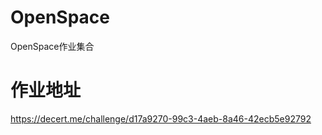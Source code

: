 <!--
 * @Author: leelongxi leelongxi@foxmail.com
 * @Date: 2024-10-10 12:03:58
 * @LastEditors: leelongxi leelongxi@foxmail.com
 * @LastEditTime: 2024-10-10 12:05:44
 * @FilePath: /OpenSpace/README.md
 * @Description: 这是默认设置,请设置`customMade`, 打开koroFileHeader查看配置 进行设置: https://github.com/OBKoro1/koro1FileHeader/wiki/%E9%85%8D%E7%BD%AE
-->
# OpenSpace
OpenSpace作业集合

# 作业地址
https://decert.me/challenge/d17a9270-99c3-4aeb-8a46-42ecb5e92792